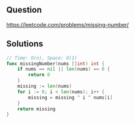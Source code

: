 ## Question

https://leetcode.com/problems/missing-number/

## Solutions

```go
// Time: O(n), Space: O(1)
func missingNumber(nums []int) int {
	if nums == nil || len(nums) == 0 {
		return 0
	}
	missing := len(nums)
	for i := 0; i < len(nums); i++ {
		missing = missing ^ i ^ nums[i]
	}
	return missing
}
```
